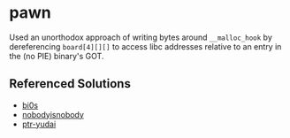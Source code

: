 # pawn

Used an unorthodox approach of writing bytes around `__malloc_hook` by dereferencing `board[4][][]` to access libc addresses relative to an entry in the (no PIE) binary's GOT.

## Referenced Solutions

* [bi0s](https://blog.bi0s.in/2021/04/08/Pwn/AngstromCTF21-Pawn/)
* [nobodyisnobody](https://ctftime.org/writeup/27029)
* [ptr-yudai](https://ptr-yudai.hatenablog.com/entry/2021/04/08/115245#Binary-200pts-Pawn-43-solves)
